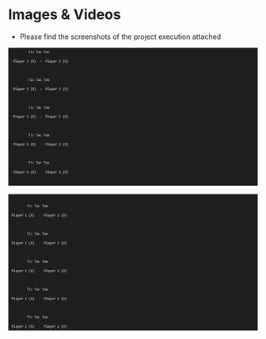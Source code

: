 # Images & Videos

* Please find the screenshots of the project execution attached

![](https://github.com/tharkarnikita/M1_March_2022/blob/main/images/2022-4-2(1)a.exe.png)

![](https://github.com/tharkarnikita/M1_March_2022/blob/main/images/2022-4-2(2)a.exe.png)

![]()

![]()

![]()
